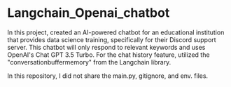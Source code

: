 # Langchain_Openai_chatbot

In this project, created an AI-powered chatbot for an educational institution that provides data science training, specifically for their Discord support server. 
This chatbot will only respond to relevant keywords and uses OpenAI's Chat GPT 3.5 Turbo. For the chat history feature, utilized the "conversationbuffermemory" from the Langchain library.

In this repository, I did not share the main.py, gitignore, and env. files.





